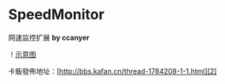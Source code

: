 SpeedMonitor
=============
网速监控扩展 **by ccanyer**

！[示意图][1]

卡飯發佈地址：[http://bbs.kafan.cn/thread-1784208-1-1.html][2]

[1]: http://fj.ikafan.com/attachment/forum/201411/26/173242jkwkbzibwpdgkgso.png.thumb.jpg
[2]: http://bbs.kafan.cn/thread-1784208-1-1.html